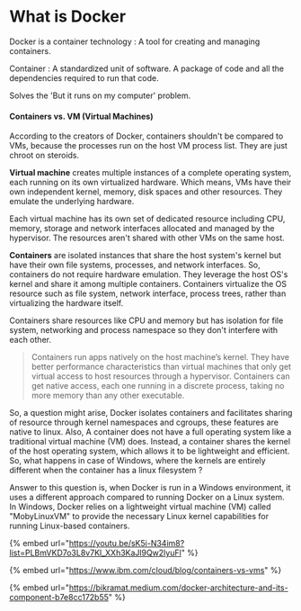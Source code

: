 # What is Docker

Docker is a container technology : A tool for creating and managing containers.

Container : A standardized unit of software. A package of code and all the dependencies required to run that code.&#x20;

Solves the 'But it runs on my computer' problem.



#### Containers vs. VM (Virtual Machines)

According to the creators of Docker, containers shouldn't be compared to VMs, because the processes run on the host VM process list. They are just chroot on steroids.

**Virtual machine** creates multiple instances of a complete operating system, each running on its own virtualized hardware. Which means, VMs have their own independent kernel, memory, disk spaces and other resources. They emulate the underlying hardware.

Each virtual machine has its own set of dedicated resource including CPU, memory, storage and network interfaces allocated and managed by the hypervisor. The resources aren't shared with other VMs on the same host.

**Containers** are isolated instances that share the host system's kernel but have their own file systems, processes, and network interfaces. So, containers do not require hardware emulation. They leverage the host OS's kernel and share it among multiple containers. Containers virtualize the OS resource such as file system, network interface, process trees, rather than virtualizing the hardware itself.

Containers share resources like CPU and memory but has isolation for file system, networking and process namespace so they don't interfere with each other.

> Containers run apps natively on the host machine’s kernel. They have better performance characteristics than virtual machines that only get virtual access to host resources through a hypervisor. Containers can get native access, each one running in a discrete process, taking no more memory than any other executable.

So, a question might arise, Docker isolates containers and facilitates sharing of resource through kernel namespaces and cgroups, these features are native to linux. Also, A container does not have a full operating system like a traditional virtual machine (VM) does. Instead, a container shares the kernel of the host operating system, which allows it to be lightweight and efficient. So, what happens in case of Windows, where the kernels are entirely different when the container has a linux filesystem ?

Answer to this question is, when Docker is run in a Windows environment, it uses a different approach compared to running Docker on a Linux system. In Windows, Docker relies on a lightweight virtual machine (VM) called "MobyLinuxVM" to provide the necessary Linux kernel capabilities for running Linux-based containers.&#x20;



{% embed url="https://youtu.be/sK5i-N34im8?list=PLBmVKD7o3L8v7Kl_XXh3KaJl9Qw2lyuFl" %}





{% embed url="https://www.ibm.com/cloud/blog/containers-vs-vms" %}

{% embed url="https://bikramat.medium.com/docker-architecture-and-its-component-b7e8cc172b55" %}

